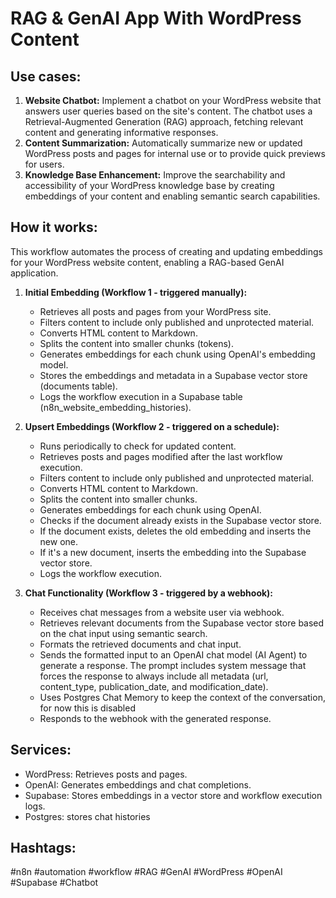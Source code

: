 # RAG & GenAI App With WordPress Content

## Use cases:

1.  **Website Chatbot:** Implement a chatbot on your WordPress website that answers user queries based on the site's content. The chatbot uses a Retrieval-Augmented Generation (RAG) approach, fetching relevant content and generating informative responses.
2.  **Content Summarization:** Automatically summarize new or updated WordPress posts and pages for internal use or to provide quick previews for users.
3.  **Knowledge Base Enhancement:** Improve the searchability and accessibility of your WordPress knowledge base by creating embeddings of your content and enabling semantic search capabilities.

## How it works:

This workflow automates the process of creating and updating embeddings for your WordPress website content, enabling a RAG-based GenAI application.

1.  **Initial Embedding (Workflow 1 - triggered manually):**

    *   Retrieves all posts and pages from your WordPress site.
    *   Filters content to include only published and unprotected material.
    *   Converts HTML content to Markdown.
    *   Splits the content into smaller chunks (tokens).
    *   Generates embeddings for each chunk using OpenAI's embedding model.
    *   Stores the embeddings and metadata in a Supabase vector store (documents table).
    *   Logs the workflow execution in a Supabase table (n8n\_website\_embedding\_histories).
2.  **Upsert Embeddings (Workflow 2 - triggered on a schedule):**

    *   Runs periodically to check for updated content.
    *   Retrieves posts and pages modified after the last workflow execution.
    *   Filters content to include only published and unprotected material.
    *   Converts HTML content to Markdown.
    *   Splits the content into smaller chunks.
    *   Generates embeddings for each chunk using OpenAI.
    *   Checks if the document already exists in the Supabase vector store.
    *   If the document exists, deletes the old embedding and inserts the new one.
    *   If it's a new document, inserts the embedding into the Supabase vector store.
    *   Logs the workflow execution.
3.  **Chat Functionality (Workflow 3 - triggered by a webhook):**

    *   Receives chat messages from a website user via webhook.
    *   Retrieves relevant documents from the Supabase vector store based on the chat input using semantic search.
    *   Formats the retrieved documents and chat input.
    *   Sends the formatted input to an OpenAI chat model (AI Agent) to generate a response. The prompt includes system message that forces the response to always include all metadata (url, content\_type, publication\_date, and modification\_date).
    *   Uses Postgres Chat Memory to keep the context of the conversation, for now this is disabled
    *   Responds to the webhook with the generated response.

## Services:

*   WordPress: Retrieves posts and pages.
*   OpenAI: Generates embeddings and chat completions.
*   Supabase: Stores embeddings in a vector store and workflow execution logs.
*   Postgres: stores chat histories

## Hashtags:

#n8n #automation #workflow #RAG #GenAI #WordPress #OpenAI #Supabase #Chatbot

